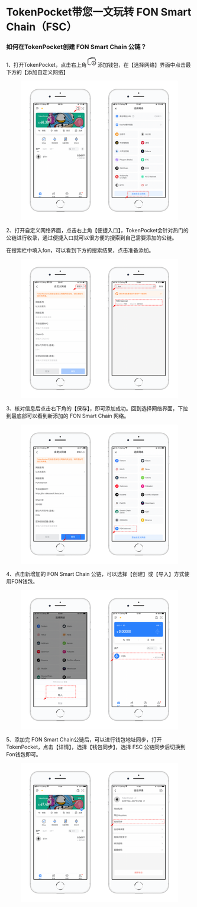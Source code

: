 # TokenPocket带您一文玩转 FON Smart Chain（FSC）

### 如何在TokenPocket创建 FON Smart Chain 公链？

1、打开TokenPocket，点击右上角![](<../../.gitbook/assets/image (22).png>)添加钱包，在【选择网络】界面中点击最下方的【添加自定义网络】

<figure><img src="../../.gitbook/assets/1 (6).png" alt=""><figcaption></figcaption></figure>

2、打开自定义网络界面，点击右上角【便捷入口】，TokenPocket会针对热门的公链进行收录，通过便捷入口就可以很方便的搜索到自己需要添加的公链。

在搜索栏中填入fon，可以看到下方的搜索结果，点击准备添加。

<figure><img src="../../.gitbook/assets/2.png" alt=""><figcaption></figcaption></figure>

3、核对信息后点击右下角的【保存】，即可添加成功。回到选择网络界面，下拉到最底部可以看到新添加的 FON Smart Chain 网络。

<figure><img src="../../.gitbook/assets/3 (1).png" alt=""><figcaption></figcaption></figure>

4、点击新增加的 FON Smart Chain 公链，可以选择【创建】或【导入】方式使用FON钱包。

<figure><img src="../../.gitbook/assets/4 (1).png" alt=""><figcaption></figcaption></figure>

5、添加完 FON Smart Chain公链后，可以进行钱包地址同步，打开TokenPocket，点击【详情】，选择【钱包同步】，选择 FSC 公链同步后切换到Fon钱包即可。

<figure><img src="../../.gitbook/assets/1e97f355db839fa9939135b57f7a4a1.png" alt=""><figcaption></figcaption></figure>
